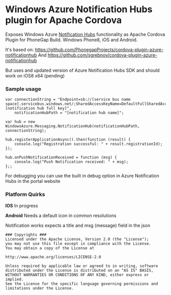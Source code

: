 Windows Azure Notification Hubs plugin for Apache Cordova
==================================
Exposes Windows Azure [Notification Hubs](http://www.windowsazure.com/en-us/services/notification-hubs/) functionality as Apache Cordova Plugin for PhoneGap Build. Windows Phone8, iOS and Android.

It's based on: https://github.com/PhonegapProjects/cordova-plugin-azure-notificationhub
And https://github.com/sgrebnov/cordova-plugin-azure-notificationhub

But uses and updated version of Azure Notification Hubs SDK and should work on iOS8 x64 (pending)

### Sample usage ###

    var connectionString = "Endpoint=sb://[service bus name space].servicebus.windows.net/;SharedAccessKeyName=DefaultFullSharedAccessSignature;SharedAccessKey=[notification hub full key]",
        notificationHubPath = "[notification hub name]";

    var hub = new WindowsAzure.Messaging.NotificationHub(notificationHubPath, connectionString);

    hub.registerApplicationAsync().then(function (result) {
        console.log("Registration successful: " + result.registrationId);
    });

    hub.onPushNotificationReceived = function (msg) {
        console.log("Push Notification received: " + msg);
    };;

For debugging you can use the built in debug option in Azure Notification Hubs in the portal website 

### Platform Quirks ###
**IOS**
In progress

**Android**
Needs a default icon in common resolutions

Notification works expects a title and msg (message) field in the json

~~~~
### Copyrights ###
Licensed under the Apache License, Version 2.0 (the "License");
you may not use this file except in compliance with the License.
You may obtain a copy of the License at

http://www.apache.org/licenses/LICENSE-2.0

Unless required by applicable law or agreed to in writing, software
distributed under the License is distributed on an "AS IS" BASIS,
WITHOUT WARRANTIES OR CONDITIONS OF ANY KIND, either express or implied.
See the License for the specific language governing permissions and
limitations under the License.
